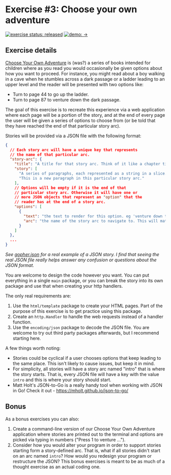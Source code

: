 # Exercise #3: Choose your own adventure

[![exercise status: released](https://img.shields.io/badge/exercise%20status-released-green.svg?style=for-the-badge)](https://gophercises.com/exercises/cyoa) [![demo: ->](https://img.shields.io/badge/demo-%E2%86%92-blue.svg?style=for-the-badge)](https://gophercises.com/demos/cyoa/)

## Exercise details

[Choose Your Own Adventure](https://en.wikipedia.org/wiki/Choose_Your_Own_Adventure) is (was?) a series of books intended for children where as you read you would occasionally be given options about how you want to proceed. For instance, you might read about a boy walking in a cave when he stumbles across a dark passage or a ladder leading to an upper level and the reader will be presented with two options like:

-   Turn to page 44 to go up the ladder.
-   Turn to page 87 to venture down the dark passage.

The goal of this exercise is to recreate this experience via a web application where each page will be a portion of the story, and at the end of every page the user will be given a series of options to choose from (or be told that they have reached the end of that particular story arc).

Stories will be provided via a JSON file with the following format:

```json
{
  // Each story arc will have a unique key that represents
  // the name of that particular arc.
  "story-arc": {
    "title": "A title for that story arc. Think of it like a chapter title.",
    "story": [
      "A series of paragraphs, each represented as a string in a slice.",
      "This is a new paragraph in this particular story arc."
    ],
    // Options will be empty if it is the end of that
    // particular story arc. Otherwise it will have one or
    // more JSON objects that represent an "option" that the
    // reader has at the end of a story arc.
    "options": [
      {
        "text": "the text to render for this option. eg 'venture down the dark passage'",
        "arc": "the name of the story arc to navigate to. This will match the story-arc key at the very root of the JSON document"
      }
    ]
  },
  ...
}
```

_See [gopher.json](https://github.com/gophercises/cyoa/blob/master/gopher.json) for a real example of a JSON story. I find that seeing the real JSON file really helps answer any confusion or questions about the JSON format._

You are welcome to design the code however you want. You can put everything in a single `main` package, or you can break the story into its own package and use that when creating your http handlers.

The only real requirements are:

1. Use the `html/template` package to create your HTML pages. Part of the purpose of this exercise is to get practice using this package.
2. Create an `http.Handler` to handle the web requests instead of a handler function.
3. Use the `encoding/json` package to decode the JSON file. You are welcome to try out third party packages afterwards, but I recommend starting here.

A few things worth noting:

-   Stories could be cyclical if a user chooses options that keep leading to the same place. This isn't likely to cause issues, but keep it in mind.
-   For simplicity, all stories will have a story arc named "intro" that is where the story starts. That is, every JSON file will have a key with the value `intro` and this is where your story should start.
-   Matt Holt's JSON-to-Go is a really handy tool when working with JSON in Go! Check it out - <https://mholt.github.io/json-to-go/>

## Bonus

As a bonus exercises you can also:

1. Create a command-line version of our Choose Your Own Adventure application where stories are printed out to the terminal and options are picked via typing in numbers ("Press 1 to venture ...").
2. Consider how you would alter your program in order to support stories starting form a story-defined arc. That is, what if all stories didn't start on an arc named `intro`? How would you redesign your program or restructure the JSON? This bonus exercises is meant to be as much of a thought exercise as an actual coding one.
